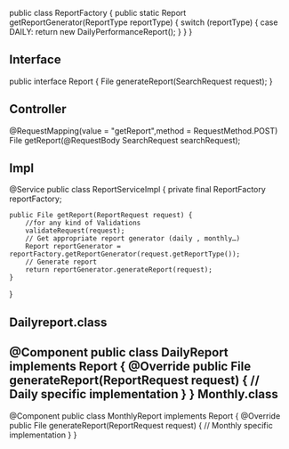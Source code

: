 
public class ReportFactory {
    public static Report getReportGenerator(ReportType reportType) {
        switch (reportType) {
            case DAILY:
                return new DailyPerformanceReport();
        }
    }
}

Interface
---------------
public interface Report {
    File generateReport(SearchRequest request);
  }

Controller
-----------------
@RequestMapping(value = "getReport",method = RequestMethod.POST)
File getReport(@RequestBody SearchRequest searchRequest);

Impl
----------
@Service
public class ReportServiceImpl {
    private final ReportFactory reportFactory;

    public File getReport(ReportRequest request) {
        //for any kind of Validations
        validateRequest(request);
        // Get appropriate report generator (daily , monthly…)
        Report reportGenerator = reportFactory.getReportGenerator(request.getReportType());
        // Generate report
        return reportGenerator.generateReport(request);
    }
}

Dailyreport.class
----------------
@Component
public class DailyReport implements Report {
    @Override
    public File generateReport(ReportRequest request) {
        // Daily specific implementation
    }
}
Monthly.class
-------------
@Component
public class MonthlyReport implements Report {
    @Override
    public File generateReport(ReportRequest request) {
        // Monthly specific implementation
    }
}

